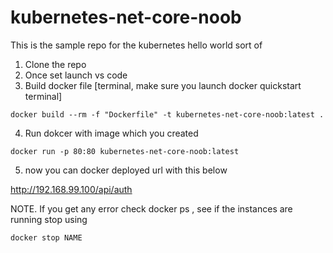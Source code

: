 # kubernetes-net-core-noob
This is the sample repo for the kubernetes hello world sort of

1. Clone the repo
2. Once set launch vs code
3. Build docker file [terminal, make sure you launch docker quickstart terminal]

```
docker build --rm -f "Dockerfile" -t kubernetes-net-core-noob:latest .
```

4. Run dokcer with image which you created

```
docker run -p 80:80 kubernetes-net-core-noob:latest
```

5. now you can docker deployed url with this below

http://192.168.99.100/api/auth

NOTE. If you get any error check docker ps , see if the instances are running stop using 

```
docker stop NAME
```


